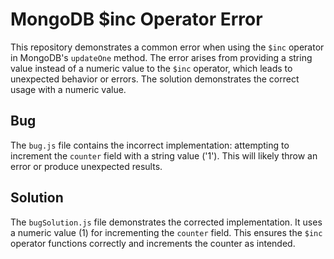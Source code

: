 # MongoDB $inc Operator Error
This repository demonstrates a common error when using the `$inc` operator in MongoDB's `updateOne` method.  The error arises from providing a string value instead of a numeric value to the `$inc` operator, which leads to unexpected behavior or errors. The solution demonstrates the correct usage with a numeric value.

## Bug
The `bug.js` file contains the incorrect implementation: attempting to increment the `counter` field with a string value ('1'). This will likely throw an error or produce unexpected results.

## Solution
The `bugSolution.js` file demonstrates the corrected implementation. It uses a numeric value (1) for incrementing the `counter` field. This ensures the `$inc` operator functions correctly and increments the counter as intended.